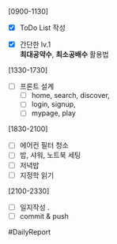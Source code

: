 [0900-1130]
- [x] ToDo List 작성
- [x] 간단한 lv.1  
	**최대공약수**, **최소공배수** 활용법
	

[1330-1730]
- [ ] 프론트 설계 
	- [ ] home, search, discover, 
	- [ ] login, signup, 
	- [ ] mypage, play 

[1830-2100]
- [ ] 에어컨 필터 청소
- [ ] 밥, 샤워, 노트북 세팅 
- [ ] 저녁밥
- [ ] 지정학 읽기

[2100-2330]
- [ ] 일지작성
	.
- [ ] commit & push

#DailyReport 